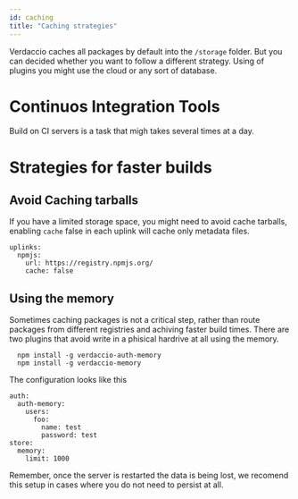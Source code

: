 ```yaml
---
id: caching
title: "Caching strategies"
---
```


Verdaccio caches all packages by default into the `/storage` folder. But you can decided whether you want to follow
a different strategy. Using of plugins you might use the cloud or any sort of database.

 
# Continuos Integration Tools

Build on CI servers is a task that migh takes several times at a day. 


# Strategies for faster builds 
 
## Avoid Caching tarballs

If you have a limited storage space, you might need to avoid cache tarballs, enabling `cache` false in each 
uplink will cache only metadata files. 

```
uplinks:
  npmjs:
    url: https://registry.npmjs.org/
    cache: false
```


## Using the memory

Sometimes caching packages is not a critical step, rather than route packages from different registries and achiving 
faster build times. There are two plugins that avoid write in a phisical hardrive at all using the memory.

```
  npm install -g verdaccio-auth-memory
  npm install -g verdaccio-memory
```

The configuration looks like this

```
auth:
  auth-memory:
    users:
      foo:
        name: test
        password: test
store:
  memory:
    limit: 1000
```

Remember, once the server is restarted the data is being lost, we recomend this setup in cases where you do not
need to persist at all. 
